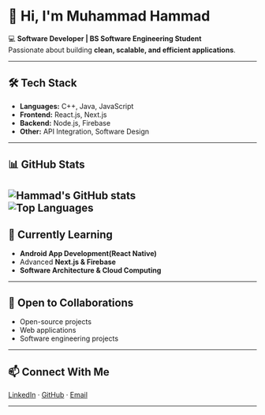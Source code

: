 # 👋 Hi, I'm Muhammad Hammad  

💻 **Software Developer | BS Software Engineering Student**  
Passionate about building **clean, scalable, and efficient applications**.  

---

## 🛠️ Tech Stack  
- **Languages:** C++, Java, JavaScript  
- **Frontend:** React.js, Next.js  
- **Backend:** Node.js, Firebase  
- **Other:** API Integration, Software Design  

---

## 📊 GitHub Stats  
![Hammad's GitHub stats](https://github-readme-stats.vercel.app/api?username=Hammad-Solutions&show_icons=true&theme=default)  
![Top Languages](https://github-readme-stats.vercel.app/api/top-langs/?username=Hammad-Solutions&layout=compact&theme=default)
---

## 🌱 Currently Learning 
- **Android App Development(React Native)**
- Advanced **Next.js & Firebase**  
- **Software Architecture & Cloud Computing**  

---

## 🤝 Open to Collaborations  
- Open-source projects  
- Web applications  
- Software engineering projects  

---

## 📫 Connect With Me  
[LinkedIn](https://www.linkedin.com/in/hammad-solution) · [GitHub](https://github.com/Hammad-Solutions) · [Email](mailto:m6784104@gmail.com)  

---
